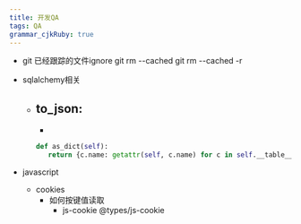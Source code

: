 ```yaml
---
title: 开发QA 
tags: QA
grammar_cjkRuby: true
---
```


- git 已经跟踪的文件ignore
	git rm --cached <file>
    git rm --cached -r <path>
	
- sqlalchemy相关
	- to_json:
		-     
		-    
		```python
		def as_dict(self):
		   return {c.name: getattr(self, c.name) for c in self.__table__.columns}
	

- javascript
	- cookies
		- 如何按键值读取
			- js-cookie @types/js-cookie